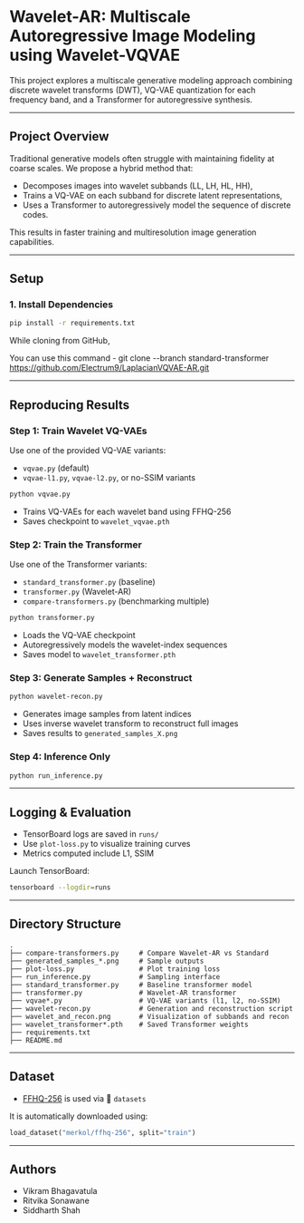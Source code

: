 # Wavelet-AR: Multiscale Autoregressive Image Modeling using Wavelet-VQVAE

This project explores a multiscale generative modeling approach combining discrete wavelet transforms (DWT), VQ-VAE quantization for each frequency band, and a Transformer for autoregressive synthesis.

---

## Project Overview

Traditional generative models often struggle with maintaining fidelity at coarse scales. We propose a hybrid method that:

- Decomposes images into wavelet subbands (LL, LH, HL, HH),
- Trains a VQ-VAE on each subband for discrete latent representations,
- Uses a Transformer to autoregressively model the sequence of discrete codes.

This results in faster training and multiresolution image generation capabilities.

---

## Setup

### 1. Install Dependencies

```bash
pip install -r requirements.txt
```

While cloning from GitHub, 

You can use this command - git clone --branch standard-transformer https://github.com/Electrum9/LaplacianVQVAE-AR.git

---

## Reproducing Results

### Step 1: Train Wavelet VQ-VAEs

Use one of the provided VQ-VAE variants:
- `vqvae.py` (default)
- `vqvae-l1.py`, `vqvae-l2.py`, or no-SSIM variants

```bash
python vqvae.py
```

- Trains VQ-VAEs for each wavelet band using FFHQ-256
- Saves checkpoint to `wavelet_vqvae.pth`

### Step 2: Train the Transformer

Use one of the Transformer variants:
- `standard_transformer.py` (baseline)
- `transformer.py` (Wavelet-AR)
- `compare-transformers.py` (benchmarking multiple)

```bash
python transformer.py
```

- Loads the VQ-VAE checkpoint
- Autoregressively models the wavelet-index sequences
- Saves model to `wavelet_transformer.pth`

### Step 3: Generate Samples + Reconstruct

```bash
python wavelet-recon.py
```

- Generates image samples from latent indices
- Uses inverse wavelet transform to reconstruct full images
- Saves results to `generated_samples_X.png`

### Step 4: Inference Only

```bash
python run_inference.py
```

---

## Logging & Evaluation

- TensorBoard logs are saved in `runs/`
- Use `plot-loss.py` to visualize training curves
- Metrics computed include L1, SSIM

Launch TensorBoard:
```bash
tensorboard --logdir=runs
```

---

## Directory Structure

```
.
├── compare-transformers.py     # Compare Wavelet-AR vs Standard
├── generated_samples_*.png     # Sample outputs
├── plot-loss.py                # Plot training loss
├── run_inference.py            # Sampling interface
├── standard_transformer.py     # Baseline transformer model
├── transformer.py              # Wavelet-AR transformer
├── vqvae*.py                   # VQ-VAE variants (l1, l2, no-SSIM)
├── wavelet-recon.py            # Generation and reconstruction script
├── wavelet_and_recon.png       # Visualization of subbands and recon
├── wavelet_transformer*.pth    # Saved Transformer weights
├── requirements.txt
├── README.md
```

---

## Dataset

- [FFHQ-256](https://huggingface.co/datasets/merkol/ffhq-256) is used via 🤗 `datasets`

It is automatically downloaded using:

```python
load_dataset("merkol/ffhq-256", split="train")
```

---

## Authors

- Vikram Bhagavatula
- Ritvika Sonawane
- Siddharth Shah
